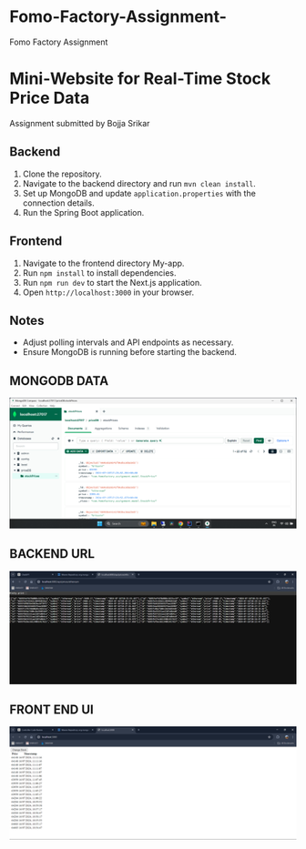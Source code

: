 # Fomo-Factory-Assignment-
Fomo Factory Assignment 
# Mini-Website for Real-Time Stock Price Data
Assignment submitted by Bojja Srikar

## Backend

1. Clone the repository.
2. Navigate to the backend directory and run `mvn clean install`.
3. Set up MongoDB and update `application.properties` with the connection details.
4. Run the Spring Boot application.

## Frontend

1. Navigate to the frontend directory My-app.
2. Run `npm install` to install dependencies.
3. Run `npm run dev` to start the Next.js application.
4. Open `http://localhost:3000` in your browser.

## Notes

- Adjust polling intervals and API endpoints as necessary.
- Ensure MongoDB is running before starting the backend.
## MONGODB DATA

![Screenshot](use1.png)
## BACKEND URL

![Screenshot](use2.png)
## FRONT END UI
![Screenshot](use3.png)


